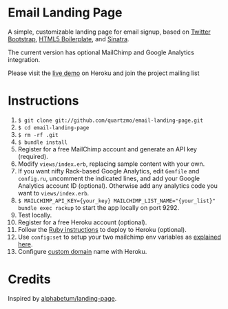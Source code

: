 Email Landing Page
============

A simple, customizable landing page for email signup, based on [Twitter Bootstrap](https://github.com/twitter/bootstrap), [HTML5 Boilerplate](https://github.com/h5bp/html5-boilerplate), and [Sinatra](https://github.com/sinatra/sinatra).

The current version has optional MailChimp and Google Analytics integration.

Please visit the [live demo](http://landingpages.herokuapp.com/) on Heroku and join the project mailing list

# Instructions

1. `$ git clone git://github.com/quartzmo/email-landing-page.git`
1. `$ cd email-landing-page`
1. `$ rm -rf .git`
1. `$ bundle install`
1. Register for a free MailChimp account and generate an API key (required).
1. Modify `views/index.erb`, replacing sample content with your own.
1. If you want nifty Rack-based Google Analytics, edit `Gemfile` and `config.ru`, uncomment the indicated lines, and add
   your Google Analytics account ID (optional). Otherwise add any analytics code you want to `views/index.erb`.
1. `$ MAILCHIMP_API_KEY={your_key} MAILCHIMP_LIST_NAME="{your_list}" bundle exec rackup` to start the app locally on port 9292.
1. Test locally.
1. Register for a free Heroku account (optional).
1. Follow the [Ruby instructions](https://devcenter.heroku.com/articles/ruby) to deploy to Heroku (optional).
1. Use `config:set` to setup your two mailchimp env variables as [explained here](https://devcenter.heroku.com/articles/config-vars#setting-up-config-vars-for-a-deployed-application).
1. Configure [custom domain](https://devcenter.heroku.com/articles/custom-domains) name with Heroku.

# Credits

Inspired by [alphabetum/landing-page](https://github.com/alphabetum/landing-page).
